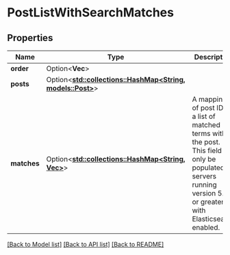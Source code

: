 # PostListWithSearchMatches

## Properties

Name | Type | Description | Notes
------------ | ------------- | ------------- | -------------
**order** | Option<**Vec<String>**> |  | [optional]
**posts** | Option<[**std::collections::HashMap<String, models::Post>**](Post.md)> |  | [optional]
**matches** | Option<[**std::collections::HashMap<String, Vec<String>>**](Vec.md)> | A mapping of post IDs to a list of matched terms within the post. This field will only be populated on servers running version 5.1 or greater with Elasticsearch enabled. | [optional]

[[Back to Model list]](../README.md#documentation-for-models) [[Back to API list]](../README.md#documentation-for-api-endpoints) [[Back to README]](../README.md)


